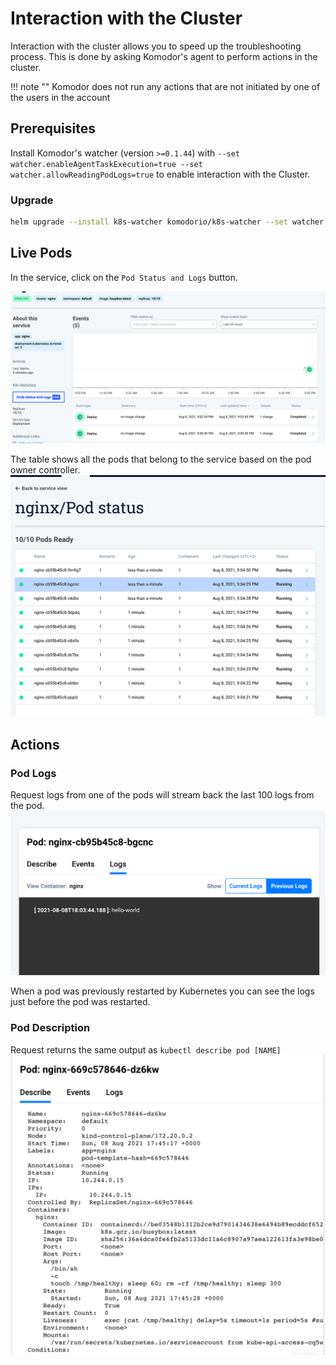 # Interaction with the Cluster

Interaction with the cluster allows you to speed up the troubleshooting process. This is done by asking Komodor's agent to perform actions in the cluster.

!!! note ""
    Komodor does not run any actions that are not initiated by one of the users in the account

## Prerequisites
Install Komodor's watcher (version `>=0.1.44`) with `--set watcher.enableAgentTaskExecution=true --set watcher.allowReadingPodLogs=true` to enable interaction with the Cluster.

### Upgrade
```bash
helm upgrade --install k8s-watcher komodorio/k8s-watcher --set watcher.enableAgentTaskExecution=true --set watcher.allowReadingPodLogs=true --reuse-values
```

## Live Pods
In the service, click on the `Pod Status and Logs` button.

![Button](./img/pod-status-button.png)

The table shows all the pods that belong to the service based on the pod owner controller.
![Pod-Table](./img/pod-table.png)


## Actions

### Pod Logs
Request logs from one of the pods will stream back the last 100 logs from the pod.
![Pod-Logs](./img/logs.png)

When a pod was previously restarted by Kubernetes you can see the logs just before the pod was restarted.


### Pod Description
Request returns the same output as `kubectl describe pod [NAME]`
![Pod-Description](./img/describe.png)